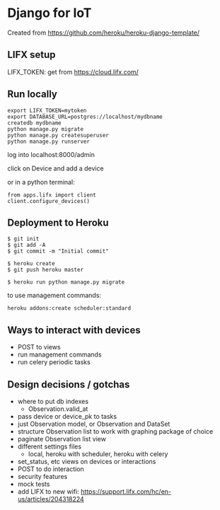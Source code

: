 # Django for IoT

Created from https://github.com/heroku/heroku-django-template/

## LIFX setup

LIFX_TOKEN: get from https://cloud.lifx.com/


## Run locally

```
export LIFX_TOKEN=mytoken
export DATABASE_URL=postgres://localhost/mydbname
createdb mydbname
python manage.py migrate
python manage.py createsuperuser
python manage.py runserver
```

log into localhost:8000/admin

click on Device and add a device

or in a python terminal:

```
from apps.lifx import client
client.configure_devices()
```

## Deployment to Heroku

    $ git init
    $ git add -A
    $ git commit -m "Initial commit"

    $ heroku create
    $ git push heroku master

    $ heroku run python manage.py migrate


to use management commands:
```
heroku addons:create scheduler:standard
```


## Ways to interact with devices

* POST to views
* run management commands
* run celery periodic tasks



## Design decisions / gotchas

* where to put db indexes
	* Observation.valid_at
* pass device or device_pk to tasks
* just Observation model, or Observation and DataSet
* structure Observation list to work with graphing package of choice
* paginate Observation list view
* different settings files
	* local, heroku with scheduler, heroku with celery
* set_status, etc views on devices or interactions
* POST to do interaction
* security features
* mock tests
* add LIFX to new wifi: https://support.lifx.com/hc/en-us/articles/204318224

